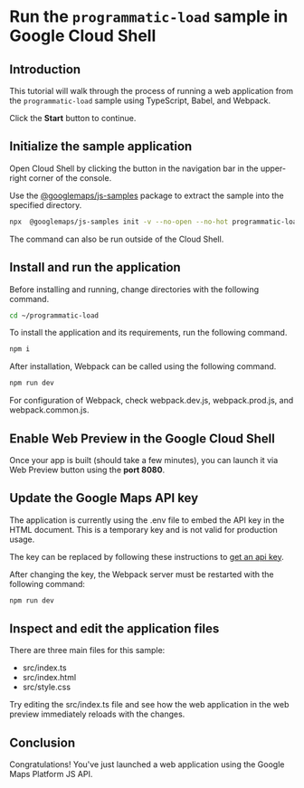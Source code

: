 # Run the `programmatic-load` sample in Google Cloud Shell

<walkthrough-tutorial-duration duration="10"/>

## Introduction

This tutorial will walk through the process of running a web application from
the `programmatic-load` sample using TypeScript, Babel, and Webpack.

Click the **Start** button to continue.

## Initialize the sample application

Open Cloud Shell by clicking the
<walkthrough-cloud-shell-icon></walkthrough-cloud-shell-icon> button in the
navigation bar in the upper-right corner of the console.

Use the [@googlemaps/js-samples](https://www.npmjs.com/package/@googlemaps/js-samples) package to 
extract the sample into the specified directory.

```bash
npx  @googlemaps/js-samples init -v --no-open --no-hot programmatic-load ~/programmatic-load
```

The command can also be run outside of the Cloud Shell.

## Install and run the application

Before installing and running, change directories with the following command.

```bash
cd ~/programmatic-load
```

To install the application and its requirements, run the following command.

```bash
npm i
```

After installation, Webpack can be called using the following command.

```bash
npm run dev
```

For configuration of Webpack, check
<walkthrough-editor-open-file filePath="programmatic-load/webpack.dev.js">webpack.dev.js</walkthrough-editor-open-file>,
<walkthrough-editor-open-file filePath="programmatic-load/webpack.prod.js">webpack.prod.js</walkthrough-editor-open-file>,
and
<walkthrough-editor-open-file filePath="programmatic-load/webpack.common.js">webpack.common.js</walkthrough-editor-open-file>.

## Enable Web Preview in the Google Cloud Shell

Once your app is built (should take a few minutes), you can launch it via
<walkthrough-spotlight-pointer target="cloudshell" spotlightId="devshell-web-preview-button">Web
Preview button</walkthrough-spotlight-pointer> using the **port 8080**.

## Update the Google Maps API key

The application is currently using the
<walkthrough-editor-open-file filePath="programmatic-load/.env">.env</walkthrough-editor-open-file>
file to embed the API key in the HTML document. This is a temporary key and is
not valid for production usage.

The key can be replaced by following these instructions to
[get an api key](https://developers.google.com/maps/documentation/javascript/get-api-key).

After changing the key, the Webpack server must be restarted with the following
command:

```bash
npm run dev
```

## Inspect and edit the application files

There are three main files for this sample:

*   <walkthrough-editor-open-file filePath="programmatic-load/src/index.ts">src/index.ts</walkthrough-editor-open-file>
*   <walkthrough-editor-open-file filePath="programmatic-load/src/index.html">src/index.html</walkthrough-editor-open-file>
*   <walkthrough-editor-open-file filePath="programmatic-load/src/style.css">src/style.css</walkthrough-editor-open-file>

Try editing the <walkthrough-editor-open-file filePath="programmatic-load/src/index.ts">src/index.ts</walkthrough-editor-open-file> file and see how the web application in the web preview immediately reloads with the changes.

## Conclusion

<walkthrough-conclusion-trophy></walkthrough-conclusion-trophy>

Congratulations! You've just launched a web application using the Google Maps
Platform JS API.
